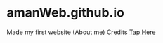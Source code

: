 # amanWeb.github.io

Made my first website (About me)
Credits [Tap Here](https://github.com/hpnightowl/hpnightowl.github.io)
